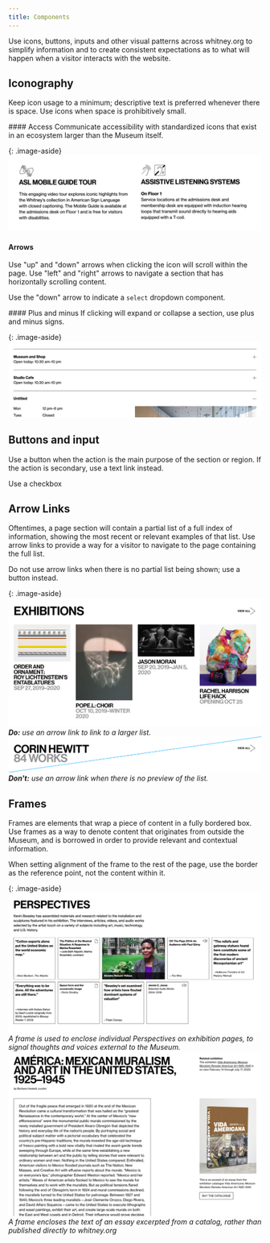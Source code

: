 ```yaml
---
title: Components
---
```


Use icons, buttons, inputs and other visual patterns across whitney.org to simplify information and to create consistent expectations as to what will happen when a visitor interacts with the website.

## Iconography

Keep icon usage to a minimum; descriptive text is preferred whenever there is space. Use icons when space is prohibitively small.
<div markdown="1">
#### Access
Communicate accessibility with standardized icons that exist in an ecosystem larger than the Museum itself.
</div>

{: .image-aside}
![Access icons](/assets/images/access-icons.png)

#### Arrows
Use "up" and "down" arrows when clicking the icon will scroll within the page. Use "left" and "right" arrows to navigate a section that has horizontally scrolling content.

Use the "down" arrow to indicate a `select` dropdown component.


<div markdown="1">
#### Plus and minus
If clicking will expand or collapse a section, use plus and minus signs.
</div>

{: .image-aside}
![Access icons](/assets/images/plus-minus.png)

## Buttons and input

Use a button when the action is the main purpose of the section or region. If the action is secondary, use a text link instead.

Use a checkbox

## Arrow Links
<div markdown="1">
Oftentimes, a page section will contain a partial list of a full index of information, showing the most recent or relevant examples of that list. Use arrow links to provide a way for a visitor to navigate to the page containing the full list.

Do not use arrow links when there is no partial list being shown; use a button instead.
</div>

{: .image-aside}
![Arrow Link Do](/assets/images/separate-display-type.png)
*__Do:__ use an arrow link to link to a larger list.*
![Arrow Link Don't](/assets/images/arrow-link-dont.png)
*__Don't:__ use an arrow link when there is no preview of the list.*
## Frames
<div markdown="1">
Frames are elements that wrap a piece of content in a fully bordered box. Use frames as a way to denote content that originates from outside the Museum, and is borrowed in order to provide relevant and contextual information.

When setting alignment of the frame to the rest of the page, use the border as the reference point, not the content within it.
</div>

{: .image-aside}
![Perspectives](/assets/images/perspectives.png)
*A frame is used to enclose individual Perspectives on exhibition pages, to signal thoughts and voices external to the Museum.*
![Catalog Essay](/assets/images/catalog-essay.png)
*A frame encloses the text of an essay excerpted from a catalog, rather than published directly to whitney.org*
